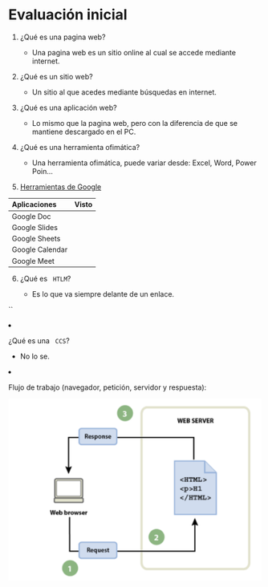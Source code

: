 # Evaluación inicial

1. ¿Qué es una pagina web?

	* Una pagina web es un sitio online al cual se accede mediante internet.

2. ¿Qué es un sitio web?

	* Un sitio al que acedes mediante búsquedas en internet.

3. ¿Qué es una aplicación web?

	* Lo mismo que la pagina web, pero con la diferencia de que se mantiene descargado en el PC.


4. ¿Qué es una herramienta ofimática?

	* Una herramienta ofimática, puede variar desde: Excel, Word, Power Poin... 

5. [Herramientas de Google](https://www.google.com/intl/es-419/chrome/browser-tools/ "Descargar Chrome")

|Aplicaciones|Visto|
|:-----|:-----|
|Google Doc|
|Google Slides|
|Google Sheets|
|Google Calendar|
|Google Meet|

6. ¿Qué es `` HTLM``?

	* Es lo que va siempre delante de un enlace.

`` <!DOCTYPE html>
<HTML lang="en">
<head>
    <meat charset="UTF-8">
    <meat http="X-UA-Compatible" content="IE=Edge">
    <meta name="viewport" content="width=device-width, initial-scale=1.0>
    <title>Document</title>
</head>
<body>

</body>
</html>``

7. ¿Qué es una `` CCS``?

	* No lo se.


8. Flujo de trabajo  (navegador, petición, servidor y respuesta):

![Flujo de trabajo](https://github.com/SaraGJ1706/Evaluaci-n-inicial/blob/main/Flujo%20de%20trabajo.png)




